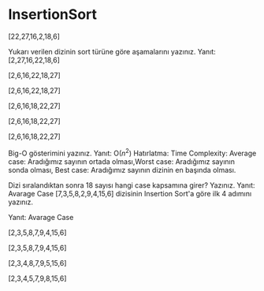 # InsertionSort
[22,27,16,2,18,6]

Yukarı verilen dizinin sort türüne göre aşamalarını yazınız.
Yanıt:
[2,27,16,22,18,6]

[2,6,16,22,18,27]

[2,6,16,22,18,27]

[2,6,16,18,22,27]

[2,6,16,18,22,27]

[2,6,16,18,22,27]

Big-O gösterimini yazınız.
Yanıt: O($n^2$)
Hatırlatma: Time Complexity: Average case: Aradığımız sayının ortada olması,Worst case: Aradığımız sayının sonda olması, Best case: Aradığımız sayının dizinin en başında olması.

Dizi sıralandıktan sonra 18 sayısı hangi case kapsamına girer? Yazınız.
Yanıt: Avarage Case
[7,3,5,8,2,9,4,15,6] dizisinin Insertion Sort'a göre ilk 4 adımını yazınız.

Yanıt: Avarage Case

[2,3,5,8,7,9,4,15,6]

[2,3,5,8,7,9,4,15,6]

[2,3,4,8,7,9,5,15,6]

[2,3,4,5,7,9,8,15,6]
